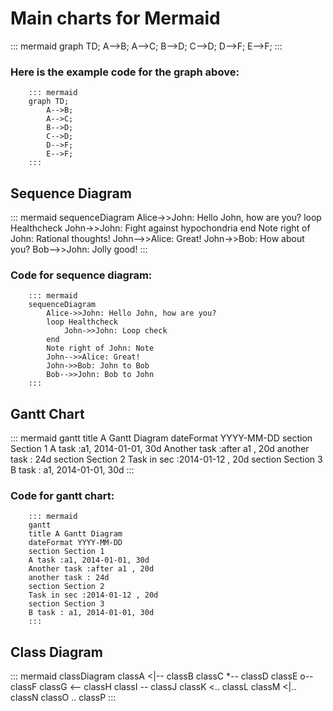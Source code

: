 
# Main charts for Mermaid

::: mermaid
graph TD;
    A-->B;
    A-->C;
    B-->D;
    C-->D;
    D-->F;
    E-->F;
:::

### Here is the example code for the graph above:

        ::: mermaid
        graph TD;
            A-->B;
            A-->C;
            B-->D;
            C-->D;
            D-->F;
            E-->F;
        :::

## Sequence Diagram

::: mermaid
sequenceDiagram
    Alice->>John: Hello John, how are you?
    loop Healthcheck
        John->>John: Fight against hypochondria
    end
    Note right of John: Rational thoughts!
    John-->>Alice: Great!
    John->>Bob: How about you?
    Bob-->>John: Jolly good!
:::

### Code for sequence diagram:

        ::: mermaid
        sequenceDiagram
            Alice->>John: Hello John, how are you?
            loop Healthcheck
                John->>John: Loop check
            end
            Note right of John: Note
            John-->>Alice: Great!
            John->>Bob: John to Bob
            Bob-->>John: Bob to John
        :::

## Gantt Chart

::: mermaid
gantt
title A Gantt Diagram
dateFormat YYYY-MM-DD
section Section 1
A task :a1, 2014-01-01, 30d
Another task :after a1 , 20d
another task : 24d
section Section 2
Task in sec :2014-01-12 , 20d
section Section 3
B task : a1, 2014-01-01, 30d
:::

### Code for gantt chart:

        ::: mermaid
        gantt
        title A Gantt Diagram
        dateFormat YYYY-MM-DD
        section Section 1
        A task :a1, 2014-01-01, 30d
        Another task :after a1 , 20d
        another task : 24d
        section Section 2
        Task in sec :2014-01-12 , 20d
        section Section 3
        B task : a1, 2014-01-01, 30d
        :::

## Class Diagram

::: mermaid
classDiagram
classA <|-- classB
classC *-- classD
classE o-- classF
classG <-- classH
classI -- classJ
classK <.. classL
classM <|.. classN
classO .. classP
:::